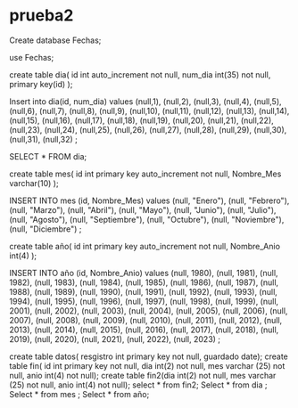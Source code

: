 # prueba2
Create database Fechas;

use Fechas;



create table dia( id int auto_increment not null, num_dia int(35) not null, primary key(id) );

Insert into dia(id, num_dia) values (null,1), (null,2), (null,3), (null,4),
(null,5), (null,6), (null,7), (null,8),
(null,9), (null,10), (null,11), (null,12),
(null,13), (null,14), (null,15), (null,16),
(null,17), (null,18), (null,19), (null,20),
(null,21), (null,22), (null,23), (null,24),
(null,25), (null,26), (null,27), (null,28),
(null,29), (null,30), (null,31), (null,32)
; 

SELECT * FROM dia;

create table mes( id int primary key auto_increment not null, Nombre_Mes varchar(10) );

INSERT INTO mes (id, Nombre_Mes) values (null, "Enero"), (null, "Febrero"),
(null, "Marzo"), (null, "Abril"),
(null, "Mayo"), (null, "Junio"),
(null, "Julio"), (null, "Agosto"),
(null, "Septiembre"), (null, "Octubre"),
(null, "Noviembre"), (null, "Diciembre")
; 

create table año( id int primary key auto_increment not null, Nombre_Anio int(4) );

INSERT INTO año (id, Nombre_Anio) values (null, 1980), (null, 1981),
(null, 1982), (null, 1983),
(null, 1984), (null, 1985),
(null, 1986), (null, 1987),
(null, 1988), (null, 1989),
(null, 1990), (null, 1991),
(null, 1992), (null, 1993),
(null, 1994), (null, 1995),
(null, 1996), (null, 1997),
(null, 1998), (null, 1999),
(null, 2001), (null, 2002),
(null, 2003), (null, 2004),
(null, 2005), (null, 2006),
(null, 2007), (null, 2008),
(null, 2009), (null, 2010),
(null, 2011), (null, 2012),
(null, 2013), (null, 2014),
(null, 2015), (null, 2016),
(null, 2017), (null, 2018),
(null, 2019), (null, 2020),
(null, 2021), (null, 2022),
(null, 2023)
; 

create table datos( resgistro int primary key not null, guardado date);
create table fin( id int primary key not null, dia int(2) not null, mes varchar (25) not null, anio int(4) not null);
create table fin2(dia int(2) not null, mes varchar (25) not null, anio int(4) not null);
select * from fin2;
Select * from dia ;	
Select * from mes ;
Select * from año;
